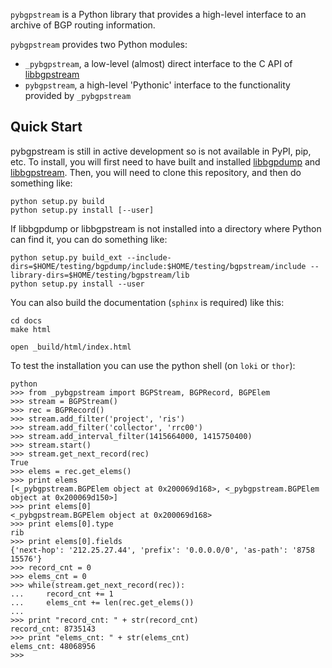 `pybgpstream` is a Python library that provides a high-level interface to an
archive of BGP routing information.

`pybgpstream` provides two Python modules:
 - `_pybgpstream`, a low-level (almost) direct interface to the C API of
   [libbgpstream](https://github.com/caida/bgpstream)
 - `pybgpstream`, a high-level 'Pythonic' interface to the functionality
   provided by `_pybgpstream`


Quick Start
-----------

pybgpstream is still in active development so is not available in PyPI, pip,
etc. To install, you will first need to have built and installed
[libbgpdump](https://github.com/caida/bgpdump) and
[libbgpstream](https://github.com/caida/bgpstream). Then, you will need to clone
this repository, and then do something like:

~~~
python setup.py build
python setup.py install [--user]
~~~

If libbgpdump or libbgpstream is not installed into a directory where Python can
find it, you can do something like:

~~~
python setup.py build_ext --include-dirs=$HOME/testing/bgpdump/include:$HOME/testing/bgpstream/include --library-dirs=$HOME/testing/bgpstream/lib
python setup.py install --user
~~~

You can also build the documentation (`sphinx` is required) like this:

~~~
cd docs
make html

open _build/html/index.html
~~~


To test the installation you can use the python shell (on `loki` or `thor`):

~~~
python
>>> from _pybgpstream import BGPStream, BGPRecord, BGPElem
>>> stream = BGPStream()
>>> rec = BGPRecord()
>>> stream.add_filter('project', 'ris')
>>> stream.add_filter('collector', 'rrc00')
>>> stream.add_interval_filter(1415664000, 1415750400)
>>> stream.start()
>>> stream.get_next_record(rec)
True
>>> elems = rec.get_elems()
>>> print elems
[<_pybgpstream.BGPElem object at 0x200069d168>, <_pybgpstream.BGPElem object at 0x200069d150>]
>>> print elems[0]
<_pybgpstream.BGPElem object at 0x200069d168>
>>> print elems[0].type
rib
>>> print elems[0].fields
{'next-hop': '212.25.27.44', 'prefix': '0.0.0.0/0', 'as-path': '8758 15576'}
>>> record_cnt = 0
>>> elems_cnt = 0
>>> while(stream.get_next_record(rec)):
...     record_cnt += 1
...     elems_cnt += len(rec.get_elems())
...
>>> print "record_cnt: " + str(record_cnt)
record_cnt: 8735143
>>> print "elems_cnt: " + str(elems_cnt)
elems_cnt: 48068956
>>>
~~~
